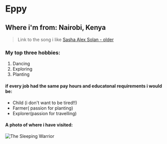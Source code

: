 # Eppy
## Where i'm from: Nairobi, Kenya 

> Link to the song i like [Sasha Alex Solan - older](https://youtu.be/r1Fx0tqK5Z4?si=ASEKhsd2O6mV8BXz)

### My top three hobbies: 

1. Dancing
1. Exploring
3. Planting

#### if every job had the same pay hours and educatonal requirements i would be:
- Child (i don't want to be tired!!)
- Farmer( passion for planting)
- Explorer(passion  for travelling)

#### A photo of where i have visited:
![The Sleeping Warrior](https://tse2.mm.bing.net/th?id=OIP.x1oGIBFwxsUhHPIfczVbLAHaE7&pid=Api&P=0&h=220)